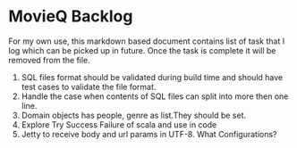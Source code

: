 # MovieQ Backlog

For my own use, this markdown based document contains list of task that I log which can be picked up in future. Once the task is complete it will be removed from the file.

 1. SQL files format should be validated during build time and should have test cases to validate the file format.
 2. Handle the case when contents of SQL files can split into more then one line. 
 3. Domain objects has people, genre as list.They should be set.
 4. Explore Try Success Failure of scala and use in code
 5. Jetty to receive body and url params in UTF-8. What Configurations?